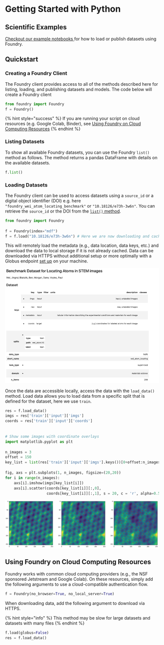 # Getting Started with Python

## Scientific Examples

[Checkout our example notebooks ](https://github.com/MLMI2-CSSI/foundry/tree/master/examples)for how to load or publish datasets using Foundry.

## Quickstart

### Creating a Foundry Client

The Foundry client provides access to all of the methods described here for listing, loading, and publishing datasets and models. The code below will create a Foundry client 

```python
from foundry import Foundry
f = Foundry()
```

{% hint style="success" %}
If you are running your script on cloud resources \(e.g. Google Colab, Binder\), see [Using Foundry on Cloud Computing Resources](examples.md#using-foundry-on-cloud-computing-resources)
{% endhint %}

### Listing Datasets

To show all available Foundry datasets, you can use the Foundry `list()` method as follows. The method returns a pandas DataFrame with details on the available datasets.

```python
f.list()
```

### Loading Datasets

The Foundry client can be used to access datasets using a `source_id` or a digital object identifier \(DOI\) e.g. here `"foundry_wei_atom_locating_benchmark"` or `"10.18126/e73h-3w6n"`_._ You can retrieve the `source_id` or the DOI from the [`list()` method](examples.md#listing-datasets).

```python
from foundry import Foundry

f = Foundry(index="mdf")
f = f.load("10.18126/e73h-3w6n") # Here we are now downloading and caching the data
```

This will remotely load the metadata \(e.g., data location, data keys, etc.\) and download the data to local storage if it is not already cached. Data can be downloaded via HTTPS without additional setup or more optimally with a Globus endpoint [set up](https://www.globus.org/globus-connect-personal) on your machine.

![](.gitbook/assets/image.png)

Once the data are accessible locally, access the data with the `load_data()` method. Load data allows you to load data from a specific split that is defined for the dataset, here we use `train`.

```python
res = f.load_data()
imgs = res['train']['input']['imgs']
coords = res['train']['input']['coords']


# Show some images with coordinate overlays
import matplotlib.pyplot as plt

n_images = 3
offset = 150
key_list = list(res['train']['input']['imgs'].keys())[0+offset:n_images+offset]

fig, axs = plt.subplots(1, n_images, figsize=(20,20))
for i in range(n_images):
    axs[i].imshow(imgs[key_list[i]])
    axs[i].scatter(coords[key_list[i]][:,0], 
                   coords[key_list[i]][:,1], s = 20, c = 'r', alpha=0.5)
```

![Overlay of a STEM image with atomic coordinate labels \(red dots\)](.gitbook/assets/image%20%281%29.png)

## Using Foundry on Cloud Computing Resources

Foundry works with common cloud computing providers \(e.g., the NSF sponsored Jetstream and Google Colab\). On these resources, simply add the following arguments to use a cloud-compatible authentication flow.

```python
f = Foundry(no_browser=True, no_local_server=True)
```

When downloading data, add the following argument to download via HTTPS.

{% hint style="info" %}
This method may be slow for large datasets and datasets with many files
{% endhint %}

```python
f.load(globus=False)
res = f.load_data()
```

